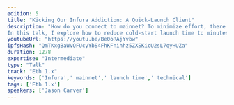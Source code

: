 ```yaml
---
edition: 5
title: "Kicking Our Infura Addiction: A Quick-Launch Client"
description: "How do you connect to mainnet? To minimize effort, there is one obvious answer: Infura. Infura has its place, but using it everywhere means giving up so many of the core promises that Ethereum makes. So how can we make it easier to run your own node and actually deliver on Ethereum's promises? One of the worst parts of starting up your own node from scratch is the launch time. If you're very lucky, you can count launch time in hours. Any less lucky, and you'll be counting in days.
In this talk, I explore how to reduce cold-start launch time to minutes. I cover the approach of downloading just the state required to execute the most recent blocks. It requires a new execution strategy, and is significantly accelerated by a supplemental network protocol. I show the progress in a client that I prototyped it in: Trinity."
youtubeUrl: "https://youtu.be/Be0oRAjYvbw"
ipfsHash: "QmTKxgBaWVQFUcyYbS4FhKFnihhz5ZXSKicU2sL7qyHUZa"
duration: 1278
expertise: "Intermediate"
type: "Talk"
track: "Eth 1.x"
keywords: ['Infura',' mainnet',' launch time',' technical']
tags: ['Eth 1.x']
speakers: ['Jason Carver']
---
```

